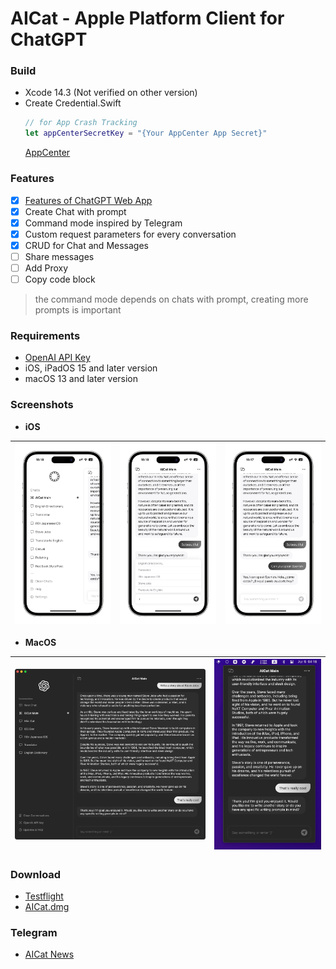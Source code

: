 # AICat - Apple Platform Client for ChatGPT

### Build
- Xcode 14.3 (Not verified on other version)
- Create Credential.Swift
  ```Swift
  // for App Crash Tracking
  let appCenterSecretKey = "{Your AppCenter App Secret}"
  ```
  [AppCenter](https://appcenter.ms/)

### Features

- [x] [Features of ChatGPT Web App](https://chat.openai.com/chat)
- [x] Create Chat with prompt
- [x] Command mode inspired by Telegram
- [x] Custom request parameters for every conversation
- [x] CRUD for Chat and Messages
- [ ] Share messages
- [ ] Add Proxy
- [ ] Copy code block

> the command mode depends on chats with prompt, creating more prompts is important

### Requirements
- [OpenAI API Key](https://platform.openai.com/account/api-keys)
- iOS, iPadOS 15 and later version
- macOS 13 and later version


### Screenshots

- **iOS**
  
![](Screenshots/AICat_Chatlist.png) | ![](Screenshots/AICat_Command.png) | ![](Screenshots/AICat_Conversation.png)
---|---|---

- **MacOS**

![](Screenshots/AICat_macOS.png) | ![](Screenshots/AICat_menubar.png)
---|---
### Download

- [Testflight](https://testflight.apple.com/join/ow799Vvb)
- [AICat.dmg](Products/AICat.dmg)

### Telegram
- [AICat News](https://t.me/aicatevents)